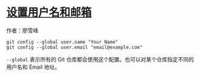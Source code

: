 # [设置用户名和邮箱](http://www.liaoxuefeng.com/wiki/0013739516305929606dd18361248578c67b8067c8c017b000/00137396287703354d8c6c01c904c7d9ff056ae23da865a000)

作者：廖雪峰

```
git config --global user.name "Your Name"
git config --global user.email "email@example.com"
```

`--global` 表示所有的 Git 仓库都会使用这个配置。也可以对某个仓库指定不同的用户名和 Email 地址。